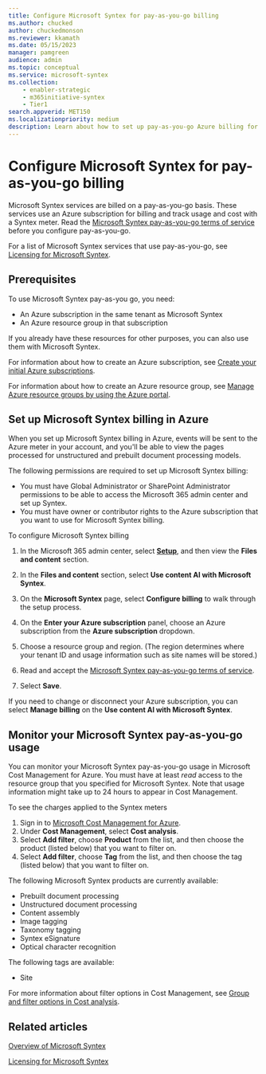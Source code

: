 ```yaml
---
title: Configure Microsoft Syntex for pay-as-you-go billing
ms.author: chucked
author: chuckedmonson
ms.reviewer: kkamath
ms.date: 05/15/2023
manager: pamgreen
audience: admin
ms.topic: conceptual
ms.service: microsoft-syntex
ms.collection: 
    - enabler-strategic
    - m365initiative-syntex
    - Tier1
search.appverid: MET150
ms.localizationpriority: medium
description: Learn about how to set up pay-as-you-go Azure billing for Microsoft Syntex and how to monitor your usage.
---
```


# Configure Microsoft Syntex for pay-as-you-go billing

Microsoft Syntex services are billed on a pay-as-you-go basis. These services use an Azure subscription for billing and track usage and cost with a Syntex meter. Read the [Microsoft Syntex pay-as-you-go terms of service](/legal/microsoft-365/microsoft-syntex-pay-as-you-go-terms) before you configure pay-as-you-go.

For a list of Microsoft Syntex services that use pay-as-you-go, see [Licensing for Microsoft Syntex](syntex-licensing.md).

## Prerequisites

To use Microsoft Syntex pay-as-you go, you need:

- An Azure subscription in the same tenant as Microsoft Syntex
- An Azure resource group in that subscription

If you already have these resources for other purposes, you can also use them with Microsoft Syntex.

For information about how to create an Azure subscription, see [Create your initial Azure subscriptions](/azure/cloud-adoption-framework/ready/azure-best-practices/initial-subscriptions).

For information about how to create an Azure resource group, see [Manage Azure resource groups by using the Azure portal](/azure/azure-resource-manager/management/manage-resource-groups-portal).

## Set up Microsoft Syntex billing in Azure

When you set up Microsoft Syntex billing in Azure, events will be sent to the Azure meter in your account, and you'll be able to view the pages processed for unstructured and prebuilt document processing models.

The following permissions are required to set up Microsoft Syntex billing:

- You must have Global Administrator or SharePoint Administrator permissions to be able to access the Microsoft 365 admin center and set up Syntex.
- You must have owner or contributor rights to the Azure subscription that you want to use for Microsoft Syntex billing.

To configure Microsoft Syntex billing

1. In the Microsoft 365 admin center, select <a href="https://go.microsoft.com/fwlink/p/?linkid=2171997" target="_blank">**Setup**</a>, and then view the **Files and content** section.

2. In the **Files and content** section, select **Use content AI with Microsoft Syntex**.

3. On the **Microsoft Syntex** page, select **Configure billing** to walk through the setup process.
4. On the **Enter your Azure subscription** panel, choose an Azure subscription from the **Azure subscription** dropdown.
5. Choose a resource group and region. (The region determines where your tenant ID and usage information such as site names will be stored.)
6. Read and accept the [Microsoft Syntex pay-as-you-go terms of service](/legal/microsoft-365/microsoft-syntex-pay-as-you-go-terms).
7. Select **Save**.

If you need to change or disconnect your Azure subscription, you can select **Manage billing** on the **Use content AI with Microsoft Syntex**.

## Monitor your Microsoft Syntex pay-as-you-go usage

You can monitor your Microsoft Syntex pay-as-you-go usage in Microsoft Cost Management for Azure. You must have at least *read* access to the resource group that you specified for Microsoft Syntex. Note that usage information might take up to 24 hours to appear in Cost Management.

To see the charges applied to the Syntex meters
1. Sign in to [Microsoft Cost Management for Azure](https://portal.azure.com/#view/Microsoft_Azure_CostManagement/Menu/~/overview).
1. Under **Cost Management**, select **Cost analysis**.
1. Select **Add filter**, choose **Product** from the list, and then choose the product (listed below) that you want to filter on.
1. Select **Add filter**, choose **Tag** from the list, and then choose the tag (listed below) that you want to filter on.

The following Microsoft Syntex products are currently available:

- Prebuilt document processing
- Unstructured document processing
- Content assembly
- Image tagging
- Taxonomy tagging
- Syntex eSignature
- Optical character recognition
<!---- Microsoft 365 Archive--->

The following tags are available:
- Site

For more information about filter options in Cost Management, see [Group and filter options in Cost analysis](/azure/cost-management-billing/costs/group-filter).

## Related articles

[Overview of Microsoft Syntex](syntex-overview.md)

[Licensing for Microsoft Syntex](syntex-licensing.md)
